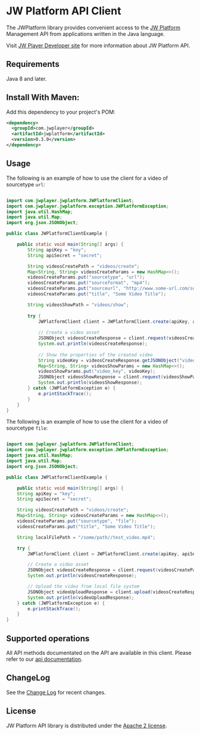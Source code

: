 # JW Platform API Client

The JWPlatform library provides convenient access to the
[JW Platform](https://www.jwplayer.com/products/jwplatform/)
Management API from applications written in the Java language.

Visit [JW Player Developer site](https://developer.jwplayer.com/jw-platform/)
for more information about JW Platform API.

## Requirements

Java 8 and later.

## Install With Maven:

Add this dependency to your project's POM:

```xml
<dependency>
  <groupId>com.jwplayer</groupId>
  <artifactId>jwplatform</artifactId>
  <version>0.3.0</version>
</dependency>
```

## Usage

The following is an example of how to use the client for a video of sourcetype `url`:

```java

import com.jwplayer.jwplatform.JWPlatformClient;
import com.jwplayer.jwplatform.exception.JWPlatformException;
import java.util.HashMap;
import java.util.Map;
import org.json.JSONObject;

public class JWPlatformClientExample {

    public static void main(String[] args) {
        String apiKey = "key";
        String apiSecret = "secret";

        String videosCreatePath = "videos/create";
        Map<String, String> videosCreateParams = new HashMap<>();
        videosCreateParams.put("sourcetype", "url");
        videosCreateParams.put("sourceformat", "mp4");
        videosCreateParams.put("sourceurl", "http://www.some-url.com/some-video.mp4");
        videosCreateParams.put("title", "Some Video Title");

        String videosShowPath = "videos/show";
        
        try {            
            JWPlatformClient client = JWPlatformClient.create(apiKey, apiSecret);
            
            // Create a video asset
            JSONObject videosCreateResponse = client.request(videosCreatePath, videosCreateParams);
            System.out.println(videosCreateResponse);
            
            // Show the properties of the created video
            String videoKey = videosCreateResponse.getJSONObject("video").getString("key");
            Map<String, String> videosShowParams = new HashMap<>();
            videosShowParams.put("video_key", videoKey);
            JSONObject videosShowResponse = client.request(videosShowPath, videosShowParams);
            System.out.println(videosShowResponse);
        } catch (JWPlatformException e) {
            e.printStackTrace();
        }
    }
}

```

The following is an example of how to use the client for a video of sourcetype `file`:

```java

import com.jwplayer.jwplatform.JWPlatformClient;
import com.jwplayer.jwplatform.exception.JWPlatformException;
import java.util.HashMap;
import java.util.Map;
import org.json.JSONObject;

public class JWPlatformClientExample {

    public static void main(String[] args) {
    String apiKey = "key";
    String apiSecret = "secret";

    String videosCreatePath = "videos/create";
    Map<String, String> videosCreateParams = new HashMap<>();
    videosCreateParams.put("sourcetype", "file");
    videosCreateParams.put("title", "Some Video Title");

    String localFilePath = "/some/path//test_video.mp4";

    try {
        JWPlatformClient client = JWPlatformClient.create(apiKey, apiSecret);

        // Create a video asset
        JSONObject videosCreateResponse = client.request(videosCreatePath, videosCreateParams);
        System.out.println(videosCreateResponse);

        // Upload the video from local file system
        JSONObject videoUploadResponse = client.upload(videosCreateResponse, localFilePath);
        System.out.println(videoUploadResponse);
    } catch (JWPlatformException e) {
        e.printStackTrace();
    }
}
```

## Supported operations

All API methods documentated on the API are available in this client. 
Please refer to our [api documentation](https://developer.jwplayer.com/jwplayer/reference).

## ChangeLog 
See the [Change Log](CHANGELOG.md) for recent changes.

## License

JW Platform API library is distributed under the
[Apache 2 license](LICENSE).